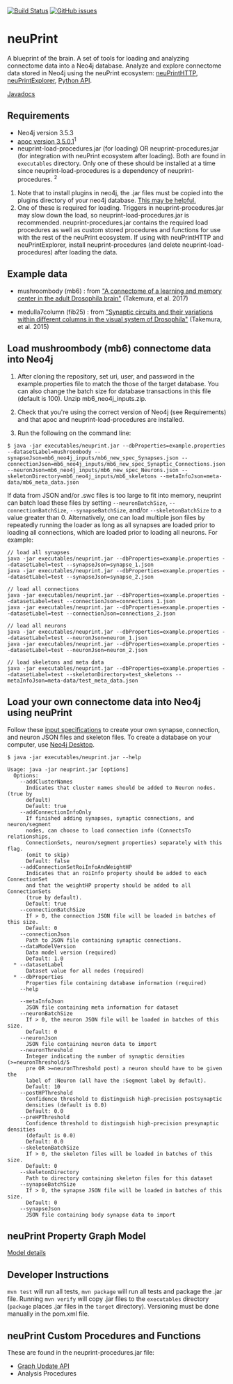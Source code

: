 [![Build Status](https://travis-ci.org/connectome-neuprint/neuPrint.svg?branch=master)](https://travis-ci.org/connectome-neuprint/neuPrint) 
[![GitHub issues](https://img.shields.io/github/issues/connectome-neuprint/neuPrint.svg)](https://GitHub.com/connectome-neuprint/neuPrint/issues/)


# neuPrint
A blueprint of the brain. A set of tools for loading and analyzing connectome data into a Neo4j database. Analyze and explore connectome data stored in Neo4j using the neuPrint ecosystem: [neuPrintHTTP](https://github.com/connectome-neuprint/neuPrintHTTP), [neuPrintExplorer](https://github.com/connectome-neuprint/neuPrintExplorer), [Python API](https://github.com/connectome-neuprint/neuprint-python). 

[Javadocs](https://connectome-neuprint.github.io/neuPrint/)

## Requirements
* Neo4j version 3.5.3
* [apoc version 3.5.0.1](https://github.com/neo4j-contrib/neo4j-apoc-procedures/releases/tag/3.5.0.1)<sup>1</sup>
* neuprint-load-procedures.jar (for loading) OR neuprint-procedures.jar (for integration with neuPrint ecosystem after loading). Both are found in `executables` directory. Only one of these should be installed at a time since neuprint-load-procedures is a dependency of neuprint-procedures. <sup>2</sup>
    
1. Note that to install plugins in neo4j, the .jar files must be copied into the plugins directory of your neo4j database. [This may be helpful.](https://community.neo4j.com/t/how-can-i-install-apoc-library-for-neo4j-version-3-4-6-edition-community/1495)
2. One of these is required for loading. Triggers in neuprint-procedures.jar may slow down the load, so neuprint-load-procedures.jar is recommended. neuprint-procedures.jar contains the required load procedures as well as custom stored procedures and functions for use with the rest of the neuPrint ecosystem. If using with neuPrintHTTP and neuPrintExplorer, install neuprint-procedures (and delete neuprint-load-procedures) after loading the data.


## Example data

* mushroombody (mb6) : from ["A connectome of a learning and memory center in the adult Drosophila brain"](https://elifesciences.org/articles/26975) (Takemura, et al. 2017)

* medulla7column (fib25) : from ["Synaptic circuits and their variations within different columns in the visual system of Drosophila"](https://www.pnas.org/content/112/44/13711) (Takemura, et al. 2015)

## Load mushroombody (mb6) connectome data into Neo4j

1. After cloning the repository, set uri, user, and password in the example.properties file to match the those of the target database. You can also change the batch size for database transactions in this file (default is 100). Unzip mb6_neo4j_inputs.zip.  

2. Check that you're using the correct version of Neo4j (see Requirements) and that apoc and neuprint-load-procedures are installed. 

3. Run the following on the command line:
```console
$ java -jar executables/neuprint.jar --dbProperties=example.properties --datasetLabel=mushroombody --synapseJson=mb6_neo4j_inputs/mb6_new_spec_Synapses.json --connectionJson=mb6_neo4j_inputs/mb6_new_spec_Synaptic_Connections.json --neuronJson=mb6_neo4j_inputs/mb6_new_spec_Neurons.json --skeletonDirectory=mb6_neo4j_inputs/mb6_skeletons --metaInfoJson=meta-data/mb6_meta_data.json
```

If data from JSON and/or .swc files is too large to fit into memory, neuprint can batch load these files by setting `--neuronBatchSize`, `--connectionBatchSize`, `--synapseBatchSize`, and/or `--skeletonBatchSize` to a value greater than 0. Alternatively, one can load multiple json files by repeatedly running the loader as long as all synapses are loaded prior to loading all connections, which are loaded prior to loading all neurons. For example:

```console
// load all synapses
java -jar executables/neuprint.jar --dbProperties=example.properties --datasetLabel=test --synapseJson=synapse_1.json
java -jar executables/neuprint.jar --dbProperties=example.properties --datasetLabel=test --synapseJson=synapse_2.json

// load all connections
java -jar executables/neuprint.jar --dbProperties=example.properties --datasetLabel=test --connectionJson=connections_1.json
java -jar executables/neuprint.jar --dbProperties=example.properties --datasetLabel=test --connectionJson=connections_2.json

// load all neurons
java -jar executables/neuprint.jar --dbProperties=example.properties --datasetLabel=test --neuronJson=neuron_1.json
java -jar executables/neuprint.jar --dbProperties=example.properties --datasetLabel=test --neuronJson=neuron_2.json

// load skeletons and meta data
java -jar executables/neuprint.jar --dbProperties=example.properties --datasetLabel=test --skeletonDirectory=test_skeletons --metaInfoJson=meta-data/test_meta_data.json
```

## Load your own connectome data into Neo4j using neuPrint

Follow these [input specifications](jsonspecs.md) to create your own synapse, connection, and neuron JSON files and skeleton files. To create a database on your computer, use [Neo4j Desktop](https://neo4j.com/download/?ref=product).

```console
$ java -jar executables/neuprint.jar --help
  
Usage: java -jar neuprint.jar [options]
  Options:
    --addClusterNames
      Indicates that cluster names should be added to Neuron nodes. (true by 
      default) 
      Default: true
    --addConnectionInfoOnly
      If finished adding synapses, synaptic connections, and neuron/segment 
      nodes, can choose to load connection info (ConnectsTo relationships, 
      ConnectionSets, neuron/segment properties) separately with this flag. 
      (omit to skip)
      Default: false
    --addConnectionSetRoiInfoAndWeightHP
      Indicates that an roiInfo property should be added to each ConnectionSet 
      and that the weightHP property should be added to all ConnectionSets 
      (true by default).
      Default: true
    --connectionBatchSize
      If > 0, the connection JSON file will be loaded in batches of this size.
      Default: 0
    --connectionJson
      Path to JSON file containing synaptic connections.
    --dataModelVersion
      Data model version (required)
      Default: 1.0
  * --datasetLabel
      Dataset value for all nodes (required)
  * --dbProperties
      Properties file containing database information (required)
    --help

    --metaInfoJson
      JSON file containing meta information for dataset
    --neuronBatchSize
      If > 0, the neuron JSON file will be loaded in batches of this size.
      Default: 0
    --neuronJson
      JSON file containing neuron data to import
    --neuronThreshold
      Integer indicating the number of synaptic densities (>=neuronThreshold/5 
      pre OR >=neuronThreshold post) a neuron should have to be given the 
      label of :Neuron (all have the :Segment label by default).
      Default: 10
    --postHPThreshold
      Confidence threshold to distinguish high-precision postsynaptic 
      densities (default is 0.0)
      Default: 0.0
    --preHPThreshold
      Confidence threshold to distinguish high-precision presynaptic densities 
      (default is 0.0)
      Default: 0.0
    --skeletonBatchSize
      If > 0, the skeleton files will be loaded in batches of this size.
      Default: 0
    --skeletonDirectory
      Path to directory containing skeleton files for this dataset
    --synapseBatchSize
      If > 0, the synapse JSON file will be loaded in batches of this size.
      Default: 0
    --synapseJson
      JSON file containing body synapse data to import

```
## neuPrint Property Graph Model

[Model details](pgmspecs.md)

## Developer Instructions

`mvn test` will run all tests, `mvn package` will run all tests and package the .jar file. Running `mvn verify` will copy .jar files to the `executables` directory (`package` places .jar files in the `target` directory). Versioning must be done manually in the pom.xml file.

## neuPrint Custom Procedures and Functions
These are found in the neuprint-procedures.jar file:
* [Graph Update API](graphupdateAPI.md)
* Analysis Procedures
      

